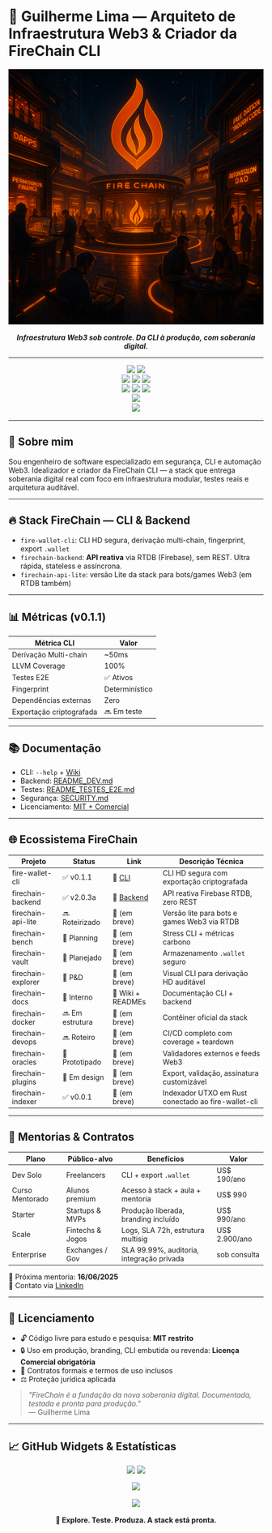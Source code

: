 # 👋 Guilherme Lima — Arquiteto de Infraestrutura Web3 & Criador da FireChain CLI

<p align="center">
  <img src="https://github.com/firechainmainnet/firechainmainnet/blob/main/hero_ecosystem.png" alt="FireChain Ecosystem Banner" width="600px"/>
</p>

<p align="center"><i><b>Infraestrutura Web3 sob controle. Da CLI à produção, com soberania digital.</b></i></p>

---

<div align="center">
  <img src="https://img.shields.io/badge/Rust-Lang-934c97?style=flat-square&logo=rust" />
  <img src="https://img.shields.io/badge/Node.js-TypeScript-6cc24a?style=flat-square&logo=typescript" />
</div>
<div align="center">
  <img src="https://img.shields.io/badge/FIRECHAIN_CLI-v0.1.1-orange?style=flat-square&logo=github" />
  <img src="https://img.shields.io/badge/License-MIT__%2B__Comercial-blue?style=flat-square&logo=bookstack" />
  <img src="https://img.shields.io/badge/Documentation-FireChain_CLI-blue?style=flat-square&logo=readthedocs" />
</div>
<div align="center">
  <img src="https://img.shields.io/badge/SECURITY-Bug__Bounty__Active-F44336?style=flat-square&logo=verizon" />
  <img src="https://img.shields.io/badge/Security-By__Design-critical?style=flat-square&logo=datadog" />
  <img src="https://img.shields.io/badge/SLA-99.99%25-D32F2F?style=flat-square&logo=quantconnect" />
</div>
<div align="center">
  <img src="https://img.shields.io/badge/Tests-100%25__LLVM__E2E-4CAF50?style=flat-square&logo=pytest" />
</div>
<div align="center">
  <img src="https://img.shields.io/badge/Contact-via__LinkedIn-0A66C2?style=flat-square&logo=linkedin" />
</div>

---

## 🧬 Sobre mim

Sou engenheiro de software especializado em segurança, CLI e automação Web3. Idealizador e criador da FireChain CLI — a stack que entrega soberania digital real com foco em infraestrutura modular, testes reais e arquitetura auditável.

---

## 🔥 Stack FireChain — CLI & Backend

- `fire-wallet-cli`: CLI HD segura, derivação multi-chain, fingerprint, export `.wallet`
- `firechain-backend`: **API reativa** via RTDB (Firebase), sem REST. Ultra rápida, stateless e assíncrona.
- `firechain-api-lite`: versão Lite da stack para bots/games Web3 (em RTDB também)

---

## 📊 Métricas (v0.1.1)

| Métrica CLI                   | Valor       |
|------------------------------|-------------|
| Derivação Multi-chain        | ~50ms       |
| LLVM Coverage                | 100%        |
| Testes E2E                   | ✅ Ativos   |
| Fingerprint                  | Determinístico |
| Dependências externas        | Zero        |
| Exportação criptografada     | 🔜 Em teste |

---

## 📚 Documentação

- CLI: `--help` + <a href="https://github.com/firechainmainnet/Fire-Wallet-CLI/wiki">Wiki</a>
- Backend: <a href="https://github.com/firechainmainnet/FireChain-Backend/blob/main/README_DEV.md">README_DEV.md</a>
- Testes: <a href="https://github.com/firechainmainnet/FireChain-Backend/blob/main/README_TESTES_E2E.md">README_TESTES_E2E.md</a>
- Segurança: <a href="https://github.com/firechainmainnet/firechainmainnet/blob/main/SECURITY.md">SECURITY.md</a>
- Licenciamento: <a href="#-licenciamento">MIT + Comercial</a>

---

## 🌐 Ecossistema FireChain

| Projeto                | Status         | Link                                                                 | Descrição Técnica                                        |
|------------------------|----------------|----------------------------------------------------------------------|----------------------------------------------------------|
| fire-wallet-cli        | ✅ v0.1.1       | 🔗 [CLI](https://github.com/firechainmainnet/Fire-Wallet-CLI)       | CLI HD segura com exportação criptografada              |
| firechain-backend      | ✅ v2.0.3a      | 🔗 [Backend](https://github.com/firechainmainnet/FireChain-Backend) | API reativa Firebase RTDB, zero REST                    |
| firechain-api-lite     | 🔜 Roteirizado  | 🔗 (em breve)                                                        | Versão lite para bots e games Web3 via RTDB             |
| firechain-bench        | 🚧 Planning     | 🔗 (em breve)                                                        | Stress CLI + métricas carbono                           |
| firechain-vault        | 🔐 Planejado    | 🔗 (em breve)                                                        | Armazenamento `.wallet` seguro                          |
| firechain-explorer     | 🔭 P&D          | 🔗 (em breve)                                                        | Visual CLI para derivação HD auditável                  |
| firechain-docs         | 🧪 Interno      | 🔗 Wiki + READMEs                                                    | Documentação CLI + backend                              |
| firechain-docker       | 🔜 Em estrutura | 🔗 (em breve)                                                        | Contêiner oficial da stack                              |
| firechain-devops       | 🔜 Roteiro      | 🔗 (em breve)                                                        | CI/CD completo com coverage + teardown                  |
| firechain-oracles      | 🔁 Prototipado  | 🔗 (em breve)                                                        | Validadores externos e feeds Web3                       |
| firechain-plugins      | 🔌 Em design    | 🔗 (em breve)                                                        | Export, validação, assinatura customizável              |
| firechain-indexer      | ✅ v0.0.1       | 🔗 (em breve)                                                        | Indexador UTXO em Rust conectado ao fire-wallet-cli     |

---

## 💼 Mentorias & Contratos

| Plano              | Público-alvo        | Benefícios                                  | Valor        |
|--------------------|---------------------|---------------------------------------------|--------------|
| Dev Solo           | Freelancers          | CLI + export `.wallet`                      | US$ 190/ano  |
| Curso Mentorado    | Alunos premium       | Acesso à stack + aula + mentoria            | US$ 990      |
| Starter            | Startups & MVPs      | Produção liberada, branding incluído        | US$ 990/ano  |
| Scale              | Fintechs & Jogos     | Logs, SLA 72h, estrutura multisig           | US$ 2.900/ano|
| Enterprise         | Exchanges / Gov      | SLA 99.99%, auditoria, integração privada   | sob consulta |

📅 Próxima mentoria: **16/06/2025**  
📩 Contato via [LinkedIn](https://www.linkedin.com/in/firechainmainnet-web3/)

---

## 🔐 Licenciamento

- 🔓 Código livre para estudo e pesquisa: **MIT restrito**
- 🔒 Uso em produção, branding, CLI embutida ou revenda: **Licença Comercial obrigatória**
- 🧾 Contratos formais e termos de uso inclusos
- ⚖️ Proteção jurídica aplicada

> _"FireChain é a fundação da nova soberania digital. Documentada, testada e pronta para produção."_  
> — Guilherme Lima

---

## 📈 GitHub Widgets & Estatísticas

<p align="center">
  <img height="180em" src="https://github-readme-stats.vercel.app/api?username=firechainmainnet&show_icons=true&theme=tokyonight&count_private=true&hide_border=true" />
  <img height="180em" src="https://github-readme-stats.vercel.app/api/top-langs/?username=firechainmainnet&layout=compact&langs_count=10&theme=tokyonight&hide_border=true" />
</p>

<p align="center">
  <img src="https://github-readme-streak-stats.herokuapp.com/?user=firechainmainnet&theme=tokyonight&hide_border=true" />
</p>

<p align="center">
  <img src="https://github-profile-trophy.vercel.app/?username=firechainmainnet&theme=onedark&column=4&margin-w=10&margin-h=10" />
</p>

<p align="center">
  <b>🚀 Explore. Teste. Produza. A stack está pronta.</b>
</p>
